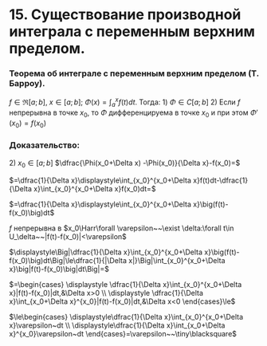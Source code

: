 # 15. Существование производной интеграла с переменным верхним пределом.

### Теорема об интеграле с переменным верхним пределом (Т. Барроу).
$f\in\Re[a;b],~x\in[a;b];~\Phi(x)=\displaystyle\int_a^xf(t)dt$. Тогда:
$1)~\Phi\in C[a;b]$
$2)~$Если $f$ непрерывна в точке $x_0$, то $\Phi$ дифференцируема в точке $x_0$ и при этом $\Phi'(x_0)=f(x_0)$

### Доказательство:
$2)$ $x_0\in[a;b]$
$\dfrac{\Phi(x_0+\Delta x) -\Phi(x_0)}{\Delta x}-f(x_0)=$

$=\dfrac{1}{\Delta x}\displaystyle\int_{x_0}^{x_0+\Delta x}f(t)dt-\dfrac{1}{\Delta x}\int_{x_0}^{x_0+\Delta x}f(x_0)dt=$

$=\dfrac{1}{\Delta x}\displaystyle\int_{x_0}^{x_0+\Delta x}\big(f(t)-f(x_0)\big)dt$

$f$ непрерывна в $x_0\Harr\forall \varepsilon~~\exist \delta:\forall t\in U_\delta~~|f(t)-f(x_0)|<\varepsilon$

$\displaystyle\Big|\dfrac{1}{\Delta x}\int_{x_0}^{x_0+\Delta x}\big(f(t)-f(x_0)\big)dt\Big|\le\dfrac{1}{|\Delta x|}\Big|\int_{x_0}^{x_0+\Delta x}\big|f(t)-f(x_0)\big|dt\Big|=$

$=\begin{cases}
\displaystyle \dfrac{1}{\Delta x}\int_{x_0}^{x_0+\Delta x}|f(t)-f(x_0)|dt,&\Delta x>0
\\
\displaystyle \dfrac{1}{\Delta x}\int_{x_0+\Delta x}^{x_0}|f(t)-f(x_0)|dt,&\Delta x<0
\end{cases}\le$

$\le\begin{cases}
\displaystyle\dfrac{1}{\Delta x}\int_{x_0}^{x_0+\Delta x}\varepsilon~dt
\\
\displaystyle\dfrac{1}{\Delta x}\int_{x_0+\Delta x}^{x_0}\varepsilon~dt
\end{cases}=\varepsilon~~\tiny\blacksquare$